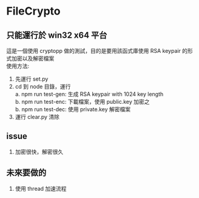 # FileCrypto

## 只能運行於 win32 x64 平台

這是一個使用 cryptopp 做的測試，目的是要用該函式庫使用 RSA keypair 的形式加密以及解密檔案  
使用方法:

1. 先運行 set.py
2. cd 到 node 目錄，運行  
   a. npm run test-gen: 生成 RSA keypair with 1024 key length  
   b. npm run test-enc: 下載檔案，使用 public.key 加密之  
   b. npm run test-dec: 使用 private.key 解密檔案
3. 運行 clear.py 清除

## issue

1. 加密很快，解密很久

## 未來要做的

1. 使用 thread 加速流程
